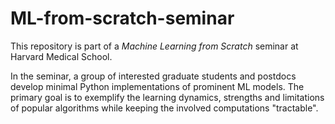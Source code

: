 # ML-from-scratch-seminar
This repository is part of a _Machine Learning from Scratch_ seminar at Harvard Medical School.

In the seminar, a group of interested graduate students and postdocs develop minimal Python implementations of prominent ML models. The primary goal is to exemplify the learning dynamics, strengths and limitations of popular algorithms while keeping the involved computations "tractable".
